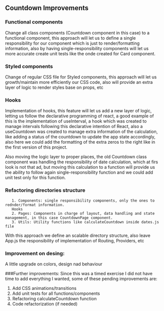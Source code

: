 ## Countdown Improvements

### Functional components
Change all class components (Countdown component in this case) to a functional component, this approach will let us to define a single responsibility for our component which is just to render/formatting information, also by having single-responsibility components will let us more accurate create unit tests like the onde created for Card component.

### Styled components
Change of regular CSS file for Styled components, this approach will let us growth/maintain more efficiently our CSS code, also will provide an extra layer of logic to render styles base on props, etc

### Hooks
 Implementation of hooks, this feature will let us add a new layer of logic, letting us follow the declarative programming of react, a good example of this
 is the implementation of useInterval, a hook which was created to manage intervals following this declarative intention of React, also a useCountdown was created to manage extra information of the calculation, like adding a status of the countdown to update the app state accordingly,
 also here we could add the formatting of the extra zeros to the right like in the first version of this project.

Also moving the logic layer to proper places, the old Countdown class component was handling the responsibility of date calculation, which at firs look is not that ad, but moving this calculation
to a function will provide us the ability to follow again single-responsibility function and we could add unit test only for this function.

### Refactoring directories structure

       1. Components: single responsibility components, only the ones to rednder/format information.
       Hooks
       2. Pages: Components in charge of layout, data handling and state management, in this case CountdownPage component.
       3. Utils: Utility functions like calculateCountdown inside dates.js file

   With this approach we define an scalable directory structure, also leave App.js the responsibility of implementation of Routing, Providers, etc 
   

### Improvement on desing:
A little upgrade on colors, design nad behaviour 


###Further improvements:
Since this was a timed exercise I did not have time to add everything I wanted, some of these pending improvements are:
       
1. Add CSS animations/transitions
2. Add unit tests for all functions/components
3. Refactoring calculateCountdown function
4. Code refactorization (if needed)


